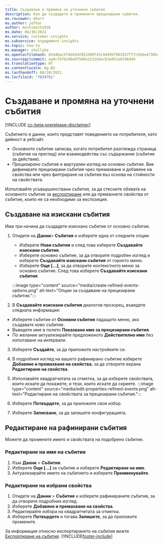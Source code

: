 ```yaml
---
title: Създаване и промяна на уточнени събития
description: Как да създадете и промените прецизирани събития.
ms.reviewer: mhart
ms.author: jefhar
author: mochimochi016
ms.date: 04/30/2021
ms.service: customer-insights
ms.subservice: engagement-insights
ms.topic: how-to
ms.manager: shellyha
ms.openlocfilehash: 0344bac5f4d43df853309f43c94d95f962937f77c936ed7305c5de4a08835f04
ms.sourcegitcommit: aa0cfbf6240a9f560e3131bdec63e051a8786dd4
ms.translationtype: HT
ms.contentlocale: bg-BG
ms.lasthandoff: 08/10/2021
ms.locfileid: "7034761"
---
```

# <a name="create-and-modify-refined-events"></a>Създаване и промяна на уточнени събития

[!INCLUDE [cc-beta-prerelease-disclaimer](includes/cc-beta-prerelease-disclaimer.md)]


Събитието е данни, които представят поведението на потребителя, като дейност в уебсайт.

- *Основното* събитие записва, когато потребител разглежда страница (събитие на преглед) или взаимодейства със съдържание (събитие за действие).
- *Прецизирано* събитие е виртуален изглед на основно събитие. Вие дефинирате прецизирани събития чрез премахване и добавяне на свойства или чрез филтриране на събития въз основа на стойности на свойствата.

Използвайте усъвършенствани събития, за да стесните обхвата на основното събитие за [експортиране](export-events.md) или да премахнете свойства от събитие, които не са необходими за експозиция.

## <a name="create-refined-events"></a>Създаване на изискани събития

Има три начина да създадете изискано събитие от основно събитие. 

1. Отидете на **Данни**> **Събития** и изберете една от следните опции:
    - Изберете **Нови събития** и след това изберете **Създавайте изискани събития**.
    - Изберете основно събитие, за да отворите подробен изглед и изберете **Създавайте изискани събития** от горното меню.
    - Изберете **Още [...]**, за да отворите контекстното меню за основно събитие. След това изберете **Създавайте изискани събития**.
    
    :::image type="content" source="media/create-refined-events-options.png" alt-text="Опции за създаване на прецизирани събития.":::

1. В **Създавайте изискани събития** диалогов прозорец, въведете следната информация:

- Изберете събитие от **Основни събития** падащото меню, ако създавате ново събитие.
- Въведете име в полето **Показвано име за прецизирани събития**.
- По желание актуализирайте предложеното **Действително име** без използване на интервали.

3. Изберете **Създайте**, за да приложите настройките си.

1. В подробния изглед на вашето рафинирано събитие изберете **Добавяне и премахване на свойства**, за да отворите екрана **Редактиране на свойства**. 

1. Използвайте квадратчетата за отметка, за да изберете свойствата, които искате да покажете, и тези, които искате да скриете. 
   :::image type="content" source="media/edit-properties-refined-events.png" alt-text="Редактиране на свойствата за прецизирани събития.":::

1. Изберете **Потвърдете**, за да приложите своя избор.

1. Изберете **Записване**, за да запишете конфигурацията.

## <a name="edit-refined-events"></a>Редактиране на рафинирани събития

Можете да промените името и свойствата на подобрено събитие.

### <a name="edit-event-name"></a>Редактиране на име на събитие

1. Към **Данни** > **Събития**. 
1. Изберете **Още [...]** за събитие и изберете **Редактиране на име**.
1. Актуализирайте името на събитието и изберете **Преименувайте**.

### <a name="edit-selected-properties"></a>Редактиране на избрани свойства

1. Отидете на **Данни** > **Събития** и изберете рафинираните събития, за да отворите подробния изглед.
1. Изберете **Добавяне и премахване на свойства**. 
1. Редактирайте избора на квадратчетата за отметка.
1. Изберете **Потвърдете** и тогава **Запишете**, за да приложите промените.

За информация относно експортирането на събития вижте [Експортиране на събития](export-events.md).
[!INCLUDE[footer-include](../includes/footer-banner.md)]
